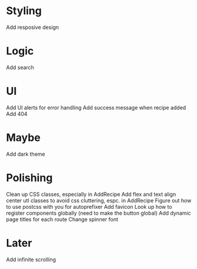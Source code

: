 # Styling

Add resposive design


# Logic

Add search

# UI

Add UI alerts for error handling
Add success message when recipe added
Add 404

# Maybe
Add dark theme

# Polishing

Clean up CSS classes, especially in AddRecipe
Add flex and text align center utl classes to avoid css cluttering, espc. in AddRecipe
Figure out how to use postcss with you for autoprefixer
Add favicon
Look up how to register components globally (need to make the button global)
Add dynamic page titles for each route
Change spinner font


# Later

Add infinite scrolling






